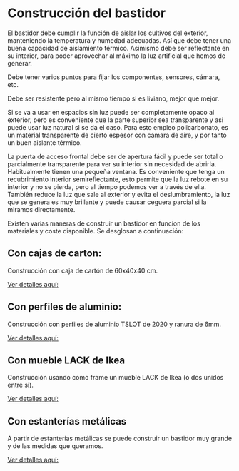 # Construcción del bastidor

El bastidor debe cumplir la función de aislar los cultivos del exterior, manteniendo la temperatura y humedad adecuadas. Así que debe tener una buena capacidad de aislamiento térmico. Asimismo debe ser reflectante en su interior, para poder aprovechar al máximo la luz artificial que hemos de generar.

Debe tener varios puntos para fijar los componentes, sensores, cámara, etc.

Debe ser resistente pero al mismo tiempo si es liviano, mejor que mejor.

Si se va a usar en espacios sin luz puede ser completamente opaco al exterior, pero es conveniente que la parte superior sea transparente y asi puede usar luz natural si se da el caso. Para esto empleo policarbonato, es un material transparente de cierto espesor con cámara de aire, y por tanto un buen aislante térmico.

La puerta de acceso frontal debe ser de apertura fácil y puede ser total o parcialmente transparente para ver su interior sin necesidad de abrirla. Habitualmente tienen una pequeña ventana. Es conveniente que tenga un recubrimiento interior semireflectante, esto permite que la luz rebote en su interior y no se pierda, pero al tiempo podemos ver a través de ella. También reduce la luz que sale al exterior y evita el deslumbramiento, la luz que se genera es muy brillante y puede causar ceguera parcial si la miramos directamente.

Existen varias maneras de construir un bastidor en funcion de los materiales y coste disponible. Se desglosan a continuación:


## Con cajas de carton:

Construcción con caja de cartón de 60x40x40 cm. 

[Ver detalles aquí:](Bastidor_carton.md)

## Con perfiles de aluminio:

Construcción con perfiles de aluminio TSLOT de 2020 y ranura de 6mm.

[Ver detalles aquí:](Bastidor_aluminio.md)

## Con mueble LACK de Ikea

Construcción usando como frame un mueble LACK de Ikea (o dos unidos entre si).

[Ver detalles aquí:](Bastidor_LACK.md)

## Con estanterías metálicas

A partir de estanterías metálicas se puede construir un bastidor muy grande y de las medidas que queramos.

[Ver detalles aquí:](Bastidor_estanteria.md)




